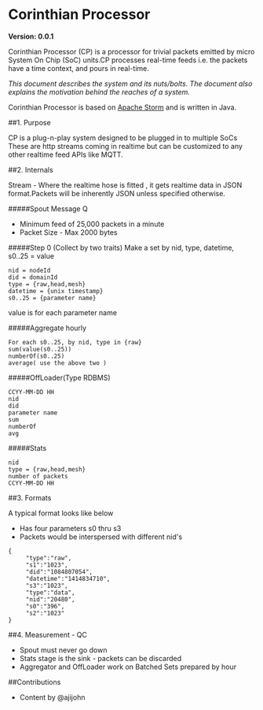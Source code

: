 Corinthian Processor
====================
**Version: 0.0.1**

Corinthian Processor (CP) is a processor for trivial packets emitted by 
micro System On Chip (SoC) units.CP processes real-time feeds i.e. 
the packets have a time context, and pours in real-time.

*This document describes the system and its nuts/bolts. The document also
explains the motivation behind the reaches of a system.*

Corinthian Processor is based on [Apache Storm](https://storm.apache.org/) and is written in Java.

##1. Purpose

CP is a plug-n-play system designed to be plugged in to multiple SoCs
These are http streams coming in realtime but can be customized to 
any other realtime feed APIs like MQTT.

##2. Internals

Stream - Where the realtime hose is fitted , it gets realtime data in
JSON format.Packets will be inherently JSON unless specified otherwise.
	
#####Spout Message Q 
- Minimum feed of 25,000  packets in a minute
- Packet Size - Max 2000 bytes 
	
#####Step 0 (Collect by two traits)
Make a set by nid, type, datetime, s0..25 = value 
```
nid = nodeId
did = domainId
type = {raw,head,mesh}
datetime = {unix timestamp}
s0..25 = {parameter name}
```
value is for each parameter name
			
#####Aggregate hourly
```
For each s0..25, by nid, type in {raw}
sum(value(s0..25))
numberOf(s0..25)
average( use the above two )
```

#####OffLoader(Type RDBMS)
```
CCYY-MM-DD HH
nid
did
parameter name
sum
numberOf
avg	
```

#####Stats
```
nid
type = {raw,head,mesh}
number of packets
CCYY-MM-DD HH
```

##3.  Formats

A typical format looks like below
- Has four parameters s0 thru s3
- Packets would be interspersed with different nid's

```
{
	 "type":"raw",
	 "s1":"1023",
	 "did":"1084807054",
	 "datetime":"1414834710",
	 "s3":"1023",
	 "type":"data",
	 "nid":"20480",
	 "s0":"396",
	 "s2":"1023"
}
```
    
##4.  Measurement - QC
- Spout must never go down
- Stats stage is the sink - packets can be discarded
- Aggregator and OffLoader work on Batched Sets prepared by hour 	 


##Contributions
- Content by @ajijohn
